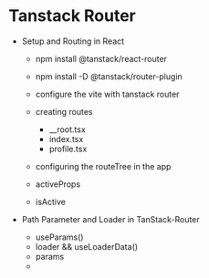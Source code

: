 # Tanstack Router

- Setup and Routing in React

  - npm install @tanstack/react-router
  - npm install -D @tanstack/router-plugin
  - configure the vite with tanstack router
  - creating routes
    - \_\_root.tsx
    - index.tsx
    - profile.tsx
  - configuring the routeTree in the app

  - activeProps
  - isActive

- Path Parameter and Loader in TanStack-Router
  - useParams()
  - loader && useLoaderData()
  - params
  -
